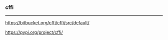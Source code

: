 ### cffi
---
https://bitbucket.org/cffi/cffi/src/default/

https://pypi.org/project/cffi/


```
```

```
```

```
```

